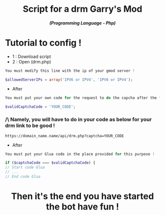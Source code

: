 <h1 align="center">Script for a drm Garry's Mod</h1>
<em><h5 align="center">(Programming Language - Php)</h5></em>

# Tutorial to config !

- 1 : Download script
- 2 : Open (drm.php)

```php
You must modify this line with the ip of your gmod server !

$allowedServerIPs = array('IPV6 or IPV4', 'IPV6 or IPV4');
```

- After

```php
You must put your own code for the request to do the capcha after the first steps !

$validCaptchaCode = 'YOUR_CODE';
```

<h3>/\ Namely, you will have to do in your code as below for your drm link to be good !</h5>

```
https://domain_name.name/api/drm.php?captcha=YOUR_CODE
```

- After

```php
You must put your Glua code in the place provided for this purpose !

if ($captchaCode === $validCaptchaCode) {
// Start code Glua
// ...
// End code Glua
```

<h1 align="center">Then it's the end you have started the bot have fun !</h1>
